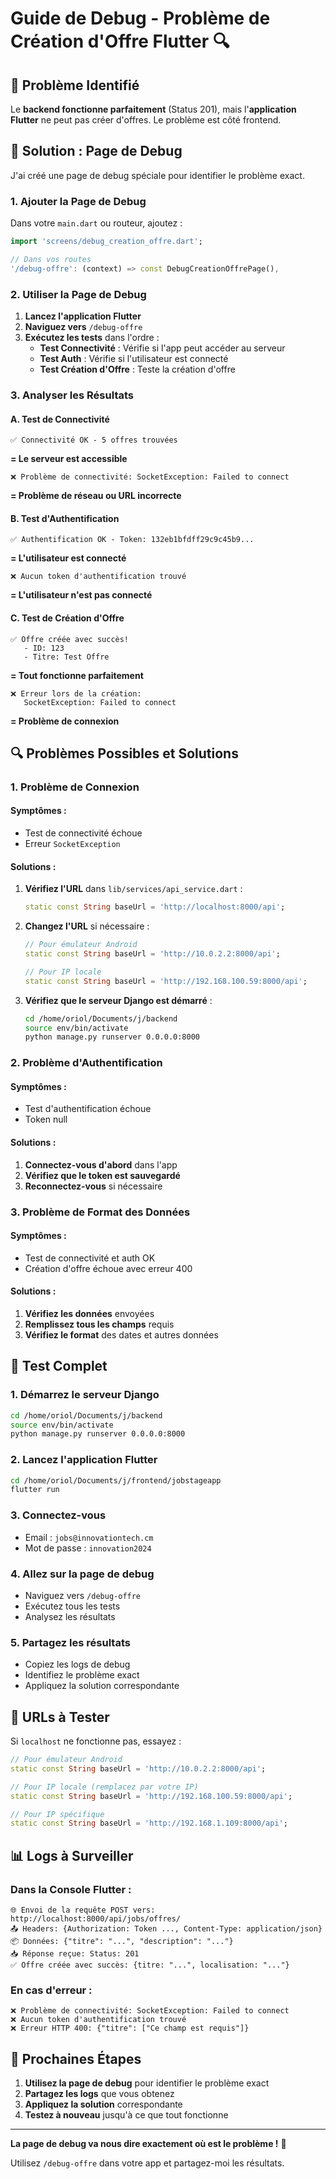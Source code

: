 # Guide de Debug - Problème de Création d'Offre Flutter 🔍

## 🎯 Problème Identifié

Le **backend fonctionne parfaitement** (Status 201), mais l'**application Flutter** ne peut pas créer d'offres. Le problème est côté frontend.

## 🔧 Solution : Page de Debug

J'ai créé une page de debug spéciale pour identifier le problème exact.

### 1. **Ajouter la Page de Debug**

Dans votre `main.dart` ou routeur, ajoutez :

```dart
import 'screens/debug_creation_offre.dart';

// Dans vos routes
'/debug-offre': (context) => const DebugCreationOffrePage(),
```

### 2. **Utiliser la Page de Debug**

1. **Lancez l'application Flutter**
2. **Naviguez vers** `/debug-offre`
3. **Exécutez les tests** dans l'ordre :
   - **Test Connectivité** : Vérifie si l'app peut accéder au serveur
   - **Test Auth** : Vérifie si l'utilisateur est connecté
   - **Test Création d'Offre** : Teste la création d'offre

### 3. **Analyser les Résultats**

#### A. **Test de Connectivité**
```
✅ Connectivité OK - 5 offres trouvées
```
**= Le serveur est accessible**

```
❌ Problème de connectivité: SocketException: Failed to connect
```
**= Problème de réseau ou URL incorrecte**

#### B. **Test d'Authentification**
```
✅ Authentification OK - Token: 132eb1bfdff29c9c45b9...
```
**= L'utilisateur est connecté**

```
❌ Aucun token d'authentification trouvé
```
**= L'utilisateur n'est pas connecté**

#### C. **Test de Création d'Offre**
```
✅ Offre créée avec succès!
   - ID: 123
   - Titre: Test Offre
```
**= Tout fonctionne parfaitement**

```
❌ Erreur lors de la création:
   SocketException: Failed to connect
```
**= Problème de connexion**

## 🔍 Problèmes Possibles et Solutions

### 1. **Problème de Connexion**

#### Symptômes :
- Test de connectivité échoue
- Erreur `SocketException`

#### Solutions :
1. **Vérifiez l'URL** dans `lib/services/api_service.dart` :
   ```dart
   static const String baseUrl = 'http://localhost:8000/api';
   ```

2. **Changez l'URL** si nécessaire :
   ```dart
   // Pour émulateur Android
   static const String baseUrl = 'http://10.0.2.2:8000/api';
   
   // Pour IP locale
   static const String baseUrl = 'http://192.168.100.59:8000/api';
   ```

3. **Vérifiez que le serveur Django est démarré** :
   ```bash
   cd /home/oriol/Documents/j/backend
   source env/bin/activate
   python manage.py runserver 0.0.0.0:8000
   ```

### 2. **Problème d'Authentification**

#### Symptômes :
- Test d'authentification échoue
- Token null

#### Solutions :
1. **Connectez-vous d'abord** dans l'app
2. **Vérifiez que le token est sauvegardé**
3. **Reconnectez-vous** si nécessaire

### 3. **Problème de Format des Données**

#### Symptômes :
- Test de connectivité et auth OK
- Création d'offre échoue avec erreur 400

#### Solutions :
1. **Vérifiez les données** envoyées
2. **Remplissez tous les champs** requis
3. **Vérifiez le format** des dates et autres données

## 📱 Test Complet

### 1. **Démarrez le serveur Django**
```bash
cd /home/oriol/Documents/j/backend
source env/bin/activate
python manage.py runserver 0.0.0.0:8000
```

### 2. **Lancez l'application Flutter**
```bash
cd /home/oriol/Documents/j/frontend/jobstageapp
flutter run
```

### 3. **Connectez-vous**
- Email : `jobs@innovationtech.cm`
- Mot de passe : `innovation2024`

### 4. **Allez sur la page de debug**
- Naviguez vers `/debug-offre`
- Exécutez tous les tests
- Analysez les résultats

### 5. **Partagez les résultats**
- Copiez les logs de debug
- Identifiez le problème exact
- Appliquez la solution correspondante

## 🎯 URLs à Tester

Si `localhost` ne fonctionne pas, essayez :

```dart
// Pour émulateur Android
static const String baseUrl = 'http://10.0.2.2:8000/api';

// Pour IP locale (remplacez par votre IP)
static const String baseUrl = 'http://192.168.100.59:8000/api';

// Pour IP spécifique
static const String baseUrl = 'http://192.168.1.109:8000/api';
```

## 📊 Logs à Surveiller

### Dans la Console Flutter :
```
🌐 Envoi de la requête POST vers: http://localhost:8000/api/jobs/offres/
📤 Headers: {Authorization: Token ..., Content-Type: application/json}
📦 Données: {"titre": "...", "description": "..."}
📥 Réponse reçue: Status: 201
✅ Offre créée avec succès: {titre: "...", localisation: "..."}
```

### En cas d'erreur :
```
❌ Problème de connectivité: SocketException: Failed to connect
❌ Aucun token d'authentification trouvé
❌ Erreur HTTP 400: {"titre": ["Ce champ est requis"]}
```

## 🚀 Prochaines Étapes

1. **Utilisez la page de debug** pour identifier le problème exact
2. **Partagez les logs** que vous obtenez
3. **Appliquez la solution** correspondante
4. **Testez à nouveau** jusqu'à ce que tout fonctionne

---

**La page de debug va nous dire exactement où est le problème !** 🎯

Utilisez `/debug-offre` dans votre app et partagez-moi les résultats.
